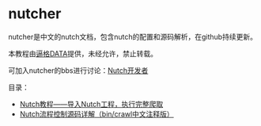 # nutcher
nutcher是中文的nutch文档，包含nutch的配置和源码解析，在github持续更新。

本教程由[逼格DATA](https://github.com/CrawlScript/nutcher)提供，未经允许，禁止转载。

可加入nutcher的bbs进行讨论：[Nutch开发者](nutcher.org)

目录：

+ [Nutch教程——导入Nutch工程，执行完整爬取](https://github.com/CrawlScript/nutcher/blob/master/articles/run_nutch_in_ide.md)
+ [Nutch流程控制源码详解（bin/crawl中文注释版）](https://github.com/CrawlScript/nutcher/blob/master/nutch-chinese/apache-nutch-1.9/src/bin/crawl)
